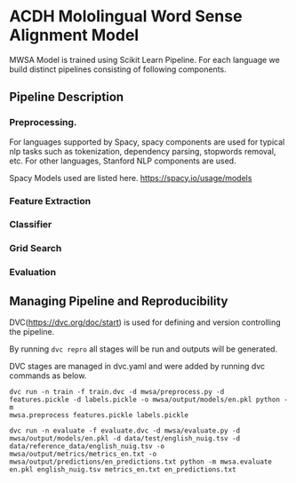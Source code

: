 # ACDH Mololingual Word Sense Alignment Model
MWSA Model is trained using Scikit Learn Pipeline.
For each language we build distinct pipelines consisting of following components.

## Pipeline Description
### Preprocessing.
For languages supported by Spacy, spacy components are used for typical nlp tasks such as tokenization, 
dependency parsing, stopwords removal, etc. For other languages, Stanford NLP components are used.

Spacy Models used are listed here.
https://spacy.io/usage/models

### Feature Extraction

### Classifier

### Grid Search

### Evaluation

## Managing Pipeline and Reproducibility

DVC(https://dvc.org/doc/start) is used for defining and version controlling the pipeline.

By running  <code>dvc repro</code> all stages will be run and outputs will be generated.

DVC stages are managed in dvc.yaml and were added by running dvc commands as below.

<code>dvc run -n train -f train.dvc -d mwsa/preprocess.py -d features.pickle -d labels.pickle -o mwsa/output/models/en.pkl python -m mwsa.preprocess features.pickle labels.pickle</code>

<code>dvc run -n evaluate -f evaluate.dvc -d mwsa/evaluate.py -d mwsa/output/models/en.pkl -d data/test/english_nuig.tsv -d data/reference_data/english_nuig.tsv -o mwsa/output/metrics/metrics_en.txt -o mwsa/output/predictions/en_predictions.txt python -m mwsa.evaluate en.pkl english_nuig.tsv metrics_en.txt en_predictions.txt</code>

